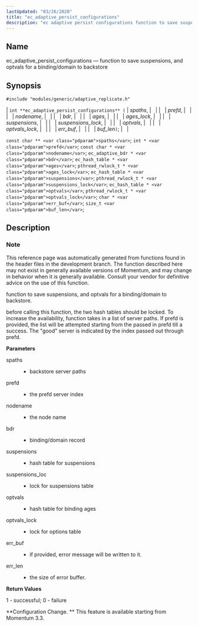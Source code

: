 ```yaml
---
lastUpdated: "03/26/2020"
title: "ec_adaptive_persist_configurations"
description: "ec adaptive persist configurations function to save suspensions and optvals for a binding domain to backstore int ec adaptive persist configurations spaths prefd nodename bdr ages ages lock suspensions suspensions lock optvals optvals lock err buf buf len const char spaths int prefd const char nodename ec adaptive bdr bdr..."
---
```


<a name="apis.ec_adaptive_persist_configurations"></a> 
## Name

ec_adaptive_persist_configurations — function to save suspensions, and optvals for a binding/domain to backstore

## Synopsis

`#include "modules/generic/adaptive_replicate.h"`

| `int **ec_adaptive_persist_configurations** (` | <var class="pdparam">spaths</var>, |   |
|   | <var class="pdparam">prefd</var>, |   |
|   | <var class="pdparam">nodename</var>, |   |
|   | <var class="pdparam">bdr</var>, |   |
|   | <var class="pdparam">ages</var>, |   |
|   | <var class="pdparam">ages_lock</var>, |   |
|   | <var class="pdparam">suspensions</var>, |   |
|   | <var class="pdparam">suspensions_lock</var>, |   |
|   | <var class="pdparam">optvals</var>, |   |
|   | <var class="pdparam">optvals_lock</var>, |   |
|   | <var class="pdparam">err_buf</var>, |   |
|   | <var class="pdparam">buf_len</var>`)`; |   |

`const char ** <var class="pdparam">spaths</var>`;
`int * <var class="pdparam">prefd</var>`;
`const char * <var class="pdparam">nodename</var>`;
`ec_adaptive_bdr * <var class="pdparam">bdr</var>`;
`ec_hash_table * <var class="pdparam">ages</var>`;
`pthread_rwlock_t * <var class="pdparam">ages_lock</var>`;
`ec_hash_table * <var class="pdparam">suspensions</var>`;
`pthread_rwlock_t * <var class="pdparam">suspensions_lock</var>`;
`ec_hash_table * <var class="pdparam">optvals</var>`;
`pthread_rwlock_t * <var class="pdparam">optvals_lock</var>`;
`char * <var class="pdparam">err_buf</var>`;
`size_t <var class="pdparam">buf_len</var>`;<a name="idp28914256"></a> 
## Description

### Note

This reference page was automatically generated from functions found in the header files in the development branch. The function described here may not exist in generally available versions of Momentum, and may change in behavior when it is generally available. Consult your vendor for definitive advice on the use of this function.

function to save suspensions, and optvals for a binding/domain to backstore.

before calling this function, the two hash tables should be locked. To increase the availability, function takes in a list of server paths. If prefd is provided, the list will be attempted starting from the passed in prefd till a success. The "good" server is indicated by the index passed out through prefd.

**<a name="idp28917952"></a> Parameters**

<dl class="variablelist">

<dt>spaths</dt>

<dd>

- backstore server paths

</dd>

<dt>prefd</dt>

<dd>

- the prefd server index

</dd>

<dt>nodename</dt>

<dd>

- the node name

</dd>

<dt>bdr</dt>

<dd>

- binding/domain record

</dd>

<dt>suspensions</dt>

<dd>

- hash table for suspensions

</dd>

<dt>suspensions_loc</dt>

<dd>

- lock for suspensions table

</dd>

<dt>optvals</dt>

<dd>

- hash table for binding ages

</dd>

<dt>optvals_lock</dt>

<dd>

- lock for options table

</dd>

<dt>err_buf</dt>

<dd>

- if provided, error message will be written to it.

</dd>

<dt>err_len</dt>

<dd>

- the size of error buffer.

</dd>

</dl>

**<a name="idp46706432"></a> Return Values**

1 - successful; 0 - failure

**Configuration Change. ** This feature is available starting from Momentum 3.3.